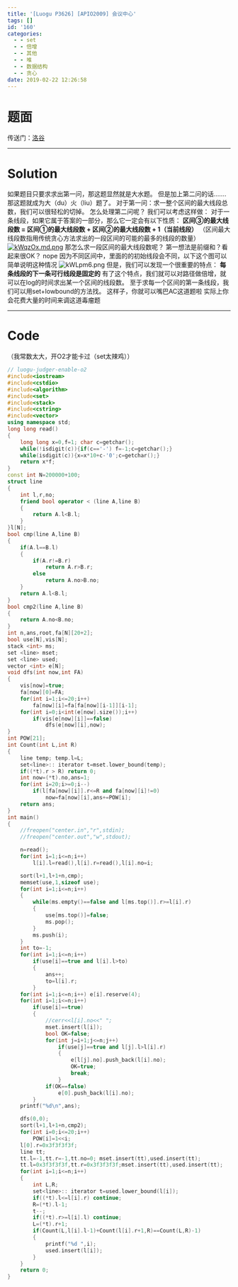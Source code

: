 ```yaml
---
title: '[Luogu P3626] [APIO2009] 会议中心'
tags: []
id: '160'
categories:
  - - set
  - - 倍增
  - - 其他
  - - 堆
  - - 数据结构
  - - 贪心
date: 2019-02-22 12:26:58
---
```


# 题面

传送门：[洛谷](https://www.luogu.org/problemnew/show/P3626)

* * *

# Solution

如果题目只要求求出第一问，那这题显然就是大水题。 但是加上第二问的话.......那这题就成为大（du）火（liu）题了。 对于第一问：求一整个区间的最大线段总数，我们可以很轻松的切掉。 怎么处理第二问呢？ 我们可以考虑这样做： 对于一条线段，如果它属于答案的一部分，那么它一定会有以下性质： **区间③的最大线段数 = 区间①的最大线段数 + 区间②的最大线段数 + 1（当前线段）** （区间最大线段数指用传统贪心方法求出的一段区间的可能的最多的线段的数量） [![kWqzOx.md.png](https://s2.ax1x.com/2019/02/22/kWqzOx.md.png)](https://imgchr.com/i/kWqzOx) 那怎么求一段区间的最大线段数呢？ 第一想法是前缀和？看起来很OK？ nope 因为不同区间中，里面的的初始线段会不同，以下这个图可以简单说明这种情况 ![kWLpm6.png](https://s2.ax1x.com/2019/02/22/kWLpm6.png) 但是，我们可以发现一个很重要的特点： **每条线段的下一条可行线段是固定的** 有了这个特点，我们就可以对路径做倍增，就可以在log的时间求出某一个区间的线段数。 至于求每一个区间的第一条线段，我们可以用set+lowbound的方法找。 这样子，你就可以嘴巴AC这道题啦 实际上你会花费大量的时间来调这道毒瘤题

* * *

# Code

（我常数太大，开O2才能卡过（set太辣鸡））

```cpp
// luogu-judger-enable-o2
#include<iostream>
#include<cstdio>
#include<algorithm>
#include<set>
#include<stack>
#include<cstring>
#include<vector>
using namespace std;
long long read()
{
    long long x=0,f=1; char c=getchar();
    while(!isdigit(c)){if(c=='-') f=-1;c=getchar();}
    while(isdigit(c)){x=x*10+c-'0';c=getchar();}
    return x*f;
}
const int N=200000+100;
struct line
{
    int l,r,no;
    friend bool operator < (line A,line B)
    {
        return A.l<B.l;
    }
}l[N];
bool cmp(line A,line B)
{
    if(A.l==B.l)
    {
        if(A.r!=B.r)
            return A.r>B.r;
        else
            return A.no>B.no;
    }
    return A.l<B.l;
}
bool cmp2(line A,line B)
{
    return A.no<B.no;
}
int n,ans,root,fa[N][20+2];
bool use[N],vis[N];
stack <int> ms;
set <line> mset;
set <line> used;
vector <int> e[N];
void dfs(int now,int FA)
{
    vis[now]=true;
    fa[now][0]=FA;
    for(int i=1;i<=20;i++)
        fa[now][i]=fa[fa[now][i-1]][i-1];
    for(int i=0;i<int(e[now].size());i++)
        if(vis[e[now][i]]==false)
            dfs(e[now][i],now);
}
int POW[21];
int Count(int L,int R)
{
    line temp; temp.l=L;
    set<line>:: iterator t=mset.lower_bound(temp);
    if((*t).r > R) return 0;
    int now=(*t).no,ans=1;
    for(int i=20;i>=0;i--)
        if(l[fa[now][i]].r<=R and fa[now][i]!=0)
            now=fa[now][i],ans+=POW[i];
    return ans;
}
int main()
{
    //freopen("center.in","r",stdin);
    //freopen("center.out","w",stdout);

    n=read();
    for(int i=1;i<=n;i++)
        l[i].l=read(),l[i].r=read(),l[i].no=i;

    sort(l+1,l+1+n,cmp);
    memset(use,1,sizeof use);
    for(int i=1;i<=n;i++)
    {
        while(ms.empty()==false and l[ms.top()].r>=l[i].r)
        {
            use[ms.top()]=false;
            ms.pop();
        }
        ms.push(i);
    }
    int to=-1;
    for(int i=1;i<=n;i++)
        if(use[i]==true and l[i].l>to)
        {
            ans++;
            to=l[i].r;
        }
    for(int i=1;i<=n;i++) e[i].reserve(4);
    for(int i=1;i<=n;i++)
        if(use[i]==true)
        {
            //cerr<<l[i].no<<" ";
            mset.insert(l[i]);
            bool OK=false;
            for(int j=i+1;j<=n;j++)
                if(use[j]==true and l[j].l>l[i].r)
                {
                    e[l[j].no].push_back(l[i].no);
                    OK=true;
                    break;
                }
            if(OK==false)
                e[0].push_back(l[i].no);
        }
    printf("%d\n",ans);    

    dfs(0,0);
    sort(l+1,l+1+n,cmp2);
    for(int i=0;i<=20;i++)
        POW[i]=1<<i;
    l[0].r=0x3f3f3f3f;
    line tt;
    tt.l=-1,tt.r=-1,tt.no=0; mset.insert(tt),used.insert(tt);
    tt.l=0x3f3f3f3f,tt.r=0x3f3f3f3f;mset.insert(tt),used.insert(tt);
    for(int i=1;i<=n;i++)
    {
        int L,R;
        set<line>:: iterator t=used.lower_bound(l[i]);
        if((*t).l<=l[i].r) continue;
        R=(*t).l-1;
        t--;
        if((*t).r>=l[i].l) continue;
        L=(*t).r+1;
        if(Count(L,l[i].l-1)+Count(l[i].r+1,R)==Count(L,R)-1)
        {
            printf("%d ",i);
            used.insert(l[i]);
        }
    }
    return 0;
}
```
